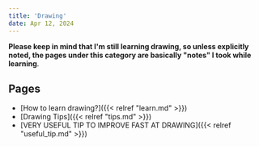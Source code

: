 ```yaml
---
title: 'Drawing'
date: Apr 12, 2024
---
```


**Please keep in mind that I'm still learning drawing, so unless explicitly noted, the pages under this category are basically "notes" I took while learning**.

## Pages

- [How to learn drawing?]({{< relref "learn.md" >}})
- [Drawing Tips]({{< relref "tips.md" >}})
- [VERY USEFUL TIP TO IMPROVE FAST AT DRAWING]({{< relref "useful_tip.md" >}})
